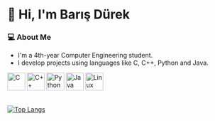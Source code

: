 # 👋 Hi, I'm Barış Dürek
### 💻 About Me
* I'm a 4th-year Computer Engineering student.
* I develop projects using languages like C, C++, Python and Java.
<div align="left"> <img src="https://cdn.jsdelivr.net/gh/devicons/devicon/icons/c/c-original.svg" width="40" height="40" alt="C" /> <img src="https://cdn.jsdelivr.net/gh/devicons/devicon/icons/cplusplus/cplusplus-original.svg" width="40" height="40" alt="C++" /> <img src="https://cdn.jsdelivr.net/gh/devicons/devicon/icons/python/python-original.svg" width="40" height="40" alt="Python" /> <img src="https://cdn.jsdelivr.net/gh/devicons/devicon/icons/java/java-original.svg" width="40" height="40" alt="Java" /> <img src="https://cdn.jsdelivr.net/gh/devicons/devicon/icons/linux/linux-original.svg" width="40" height="40" alt="Linux" /> </div><br>

[![Top Langs](https://github-readme-stats.vercel.app/api/top-langs/?username=barisdurek&layout=compact)](https://github.com/anuraghazra/github-readme-stats)
